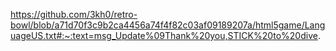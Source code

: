 https://github.com/3kh0/retro-bowl/blob/a71d70f3c9b2ca4456a74f4f82c03af09189207a/html5game/LanguageUS.txt#:~:text=msg_Update%09Thank%20you,STICK%20to%20dive.
